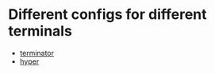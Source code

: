 # Different configs for different terminals

* [terminator](https://github.com/gnome-terminator)
* [hyper](https://hyper.is/#installation)
